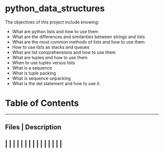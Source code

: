# python_data_structures
The objectives of this project include knowing:

* What are python lists and how to use them
* What are the differences and similarities between strings and lists
* What are the most common methods of lists and how to use them
* How to use lists as stacks and queues
* What are list comprehensions and how to use them
* What are tuples and how to use them
* When to use tuples versus lists
* What is a sequence
* What is tuple packing
* What is sequence unpacking
* What is the del statement and how to use it.

# Table of Contents
---------------------------------------------
 Files              |    Description        
---------------------------------------------
|                   |                       |
|                   |                       |
|                   |                       |
|                   |                       |
|                   |                       |
---------------------------------------------
